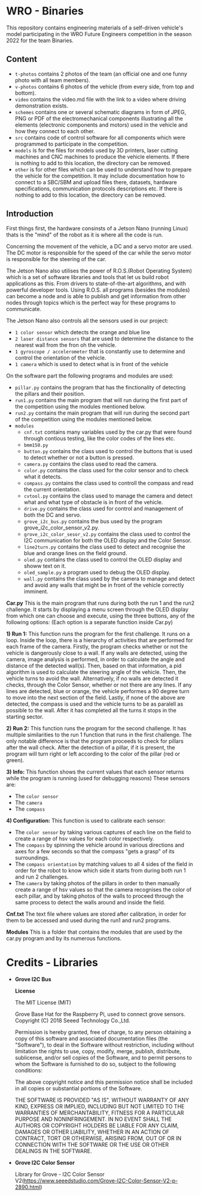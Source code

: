 # WRO - Binaries

This repository contains engineering materials of a self-driven vehicle's model participating in the WRO Future Engineers competition in the season 2022 for the team Binaries.

## Content
* `t-photos` contains 2 photos of the team (an official one and one funny photo with all team members).
* `v-photos` contains 6 photos of the vehicle (from every side, from top and bottom).
* `video` contains the video.md file with the link to a video where driving demonstration exists.
* `schemes` contains one or several schematic diagrams in form of JPEG, PNG or PDF of the electromechanical components illustrating all the elements (electronic components and motors) used in the vehicle and how they connect to each other.
* `src` contains code of control software for all components which were programmed to participate in the competition.
* `models` is for the files for models used by 3D printers, laser cutting machines and CNC machines to produce the vehicle elements. If there is nothing to add to this location, the directory can be removed.
* `other` is for other files which can be used to understand how to prepare the vehicle for the competition. It may include documentation how to connect to a SBC/SBM and upload files there, datasets, hardware specifications, communication protocols descriptions etc. If there is nothing to add to this location, the directory can be removed.

## Introduction
First things first, the hardware consinsts of a Jetson Nano (running Linux) thats is the "mind" of the robot as it is where all the code is run.

Concerning the movement of the vehicle, a DC and a servo motor are used. The DC motor is responsible for the speed of the car while the servo motor is responsible for the steering of the car.

The Jetson Nano also utilises the power of R.O.S.(Robot Operating System) which is a set of software libraries and tools that let us build robot applications as this. From drivers to state-of-the-art algorithms, and with powerful developer tools.
Using R.O.S. all programs (besides the modules) can become a node and is able to publish and get information from other nodes through topics which is the perfect way for these programs to communicate.

The Jetson Nano also controls all the sensors used in our project:
* `1 color sensor` which detects the orange and blue line
* `2 laser distance sensors` that are used to determine the distance to the nearest wall from the fron oh the vehicle.
* `1 gyroscope / accelerometer` that is constantly use to determine and control the orientation of the vehicle.
* `1 camera` which is used to detect what is in front of the vehicle

On the software part the following programs and modules are used:
   - `pillar.py` contains the program that has the finctionality of detecting the pillars and their position.
   - `run1.py` contains the main program that will run during the first part of the competition using the modules mentioned below.
   - `run2.py` contains the main program that will run during the second part of the competition using the modules mentioned below.
   - `modules`
       - `cnf.txt` contains many variables used by the car.py that were found through contious testing, like the color codes of the lines etc.
       - `bmm150.py`
       - `button.py` contains the class used to control the buttons that is used to detect whether or not a button is pressed.
       - `camera.py` contains the class used to read the camera.
       - `color.py` contains the class used for the color sensor and to check what it detects.
       - `compass.py` contains the class used to controll the compass and read the current orientation.
       - `cvtool.py` contains the class used to manage the camera and detect what and what type of obstacle is in front of the vehicle.
       - `drive.py` contains the class used for control and management of both the DC and servo.
       - `grove_i2c_bus.py` contains the bus used by the program grove_i2c_color_sensor_v2.py.
       - `grove_i2c_color_sesor_v2.py` contains the class used to control the I2C communication for both the OLED display and the Color Sensor.
       - `line2turn.py` contains the class used to detect and recognise the blue and orange lines on the field ground.
       - `oled.py` contains the class used to control the OLED display and showw text on it.
       - `oled_sample.py` a program used to debug the OLED display.
       - `wall.py` contains the class used by the camera to manage and detect and avoid any walls that might be in front of the vehicle correctly imminent.
   
 **Car.py**
This is the main program that runs during both the run 1 and the run2 challenge. It starts by displaying a menu screen through the OLED display from which one can choose and execute, using the three buttons, any of the following options: (Each option is a separate function inside Car.py)
 
**1) Run 1:**
This function runs the program for the first challenge. It runs on a loop. Inside the loop, there is a hierarchy of activities that are performed for each frame of the camera. Firstly, the program checks whether or not the vehicle is dangerously close to a wall. If any walls are detected, using the camera, image analysis is performed, in order to calculate the angle and distance of the detected wall(s). Then, based on that information, a pid algorithm is used to calculate the steering angle of the vehicle. Then, the vehicle turns to avoid the wall. Alternatively, if no walls are detected it checks, through the Color Sensor, whether or not there are any lines. If any lines are detected, blue or orange, the vehicle performes a 90 degree turn to move into the next section of the field. Lastly, if none of the above are detected, the compass is used and the vehicle turns to be as paralell as possible to the wall. After it has completed all the turns it stops in the starting sector. 

**2) Run 2:** 
This function runs the program for the second challenge. It has multiple similarities to the run 1 function that runs in the first challenge. The only notable difference is that the program proceeds to check for pillars after the wall check. After the detection of a pillar, if it is present, the program will turn right or left according to the color of the pillar (red or green). 

**3) Info:**
This function shows the current values that each sensor returns while the program is running (used for debugging reasons)
These sensors are:
 - The `color sensor`
 - The `camera`
 - The `compass`

**4) Configuration:**
This function is used to calibrate each sensor: 
 - The `color sensor` by taking various captures of each line on the field to create a range of hsv values for each color respectively.
 - The `compass` by spinning the vehicle around in various directions and axes for a few seconds so that the compass "gets a grasp" of its surroundings.
 - The `compass orientation` by matching values to all 4 sides of the field in order for the robot to know which side it starts from during both run 1 and run 2 challenges.
 - The `camera` by taking photos of the pillars in order to then manually create a range of hsv values so that the camera recognises the color of each pillar, and by taking photos of the walls to proceed through the same process to detect the walls around and inside the field.


**Cnf.txt**
The text file where values are stored after calibration, in order for them to be accessed and used during the run1 and run2 programs. 

**Modules**
This is a folder that contains the modules that are used by the car.py program and by its numerous functions. 

# Credits - Libraries

- **Grove I2C Bus**

  **License**

  The MIT License (MIT)

  Grove Base Hat for the Raspberry Pi, used to connect grove sensors.
  Copyright (C) 2018  Seeed Technology Co.,Ltd. 

  Permission is hereby granted, free of charge, to any person obtaining a copy
  of this software and associated documentation files (the "Software"), to deal
  in the Software without restriction, including without limitation the rights
  to use, copy, modify, merge, publish, distribute, sublicense, and/or sell
  copies of the Software, and to permit persons to whom the Software is
  furnished to do so, subject to the following conditions:

  The above copyright notice and this permission notice shall be included in
  all copies or substantial portions of the Software.

  THE SOFTWARE IS PROVIDED "AS IS", WITHOUT WARRANTY OF ANY KIND, EXPRESS OR
  IMPLIED, INCLUDING BUT NOT LIMITED TO THE WARRANTIES OF MERCHANTABILITY,
  FITNESS FOR A PARTICULAR PURPOSE AND NONINFRINGEMENT. IN NO EVENT SHALL THE
  AUTHORS OR COPYRIGHT HOLDERS BE LIABLE FOR ANY CLAIM, DAMAGES OR OTHER
  LIABILITY, WHETHER IN AN ACTION OF CONTRACT, TORT OR OTHERWISE, ARISING FROM,
  OUT OF OR IN CONNECTION WITH THE SOFTWARE OR THE USE OR OTHER DEALINGS IN
  THE SOFTWARE.


 - **Grove I2C Color Sensor**
   
   Library for Grove - I2C Color Sensor V2(https://www.seeedstudio.com/Grove-I2C-Color-Sensor-V2-p-2890.html)
